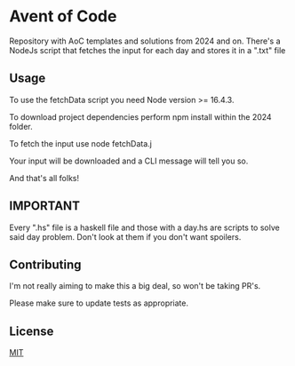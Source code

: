# Avent of Code

Repository with AoC templates and solutions from 2024 and on.
There's a NodeJs script that fetches the input for each day and stores it in a ".txt" file

## Usage

To use the fetchData script you need Node version >= 16.4.3.

To download project dependencies perform npm install within the 2024 folder.

To fetch the input use node fetchData.j <DayToFetch>

Your input will be downloaded and a CLI message will tell you so.

And that's all folks!

## IMPORTANT
Every ".hs" file is a haskell file and those with a day<number>.hs are scripts to solve said day problem. Don't look at them if you don't want spoilers.

## Contributing

I'm not really aiming to make this a big deal, so won't be taking PR's.

Please make sure to update tests as appropriate.

## License

[MIT](https://choosealicense.com/licenses/mit/)